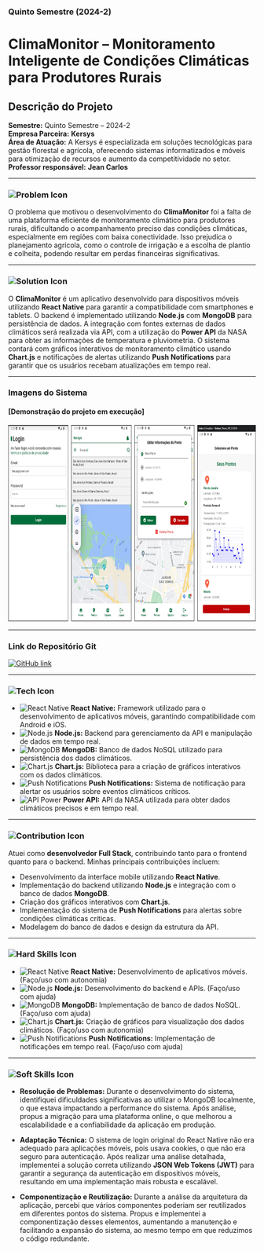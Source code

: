### **Quinto Semestre (2024-2)**

# ClimaMonitor – Monitoramento Inteligente de Condições Climáticas para Produtores Rurais

## Descrição do Projeto
**Semestre:** Quinto Semestre – 2024-2  
**Empresa Parceira:** **Kersys**   
**Área de Atuação:** A Kersys é especializada em soluções tecnológicas para gestão florestal e agrícola, oferecendo sistemas informatizados e móveis para otimização de recursos e aumento da competitividade no setor.      
**Professor responsável:** **Jean Carlos**

---

### ![Problem Icon](https://img.shields.io/badge/-Problema-E74C3C?style=flat&logo=issue-tracking&logoColor=white)

O problema que motivou o desenvolvimento do **ClimaMonitor** foi a falta de uma plataforma eficiente de monitoramento climático para produtores rurais, dificultando o acompanhamento preciso das condições climáticas, especialmente em regiões com baixa conectividade. Isso prejudica o planejamento agrícola, como o controle de irrigação e a escolha de plantio e colheita, podendo resultar em perdas financeiras significativas.

---

### ![Solution Icon](https://img.shields.io/badge/-Solução-27AE60?style=flat&logo=solution&logoColor=white)

O **ClimaMonitor** é um aplicativo desenvolvido para dispositivos móveis utilizando **React Native** para garantir a compatibilidade com smartphones e tablets. O backend é implementado utilizando **Node.js** com **MongoDB** para persistência de dados. A integração com fontes externas de dados climáticos será realizada via API, com a utilização do **Power API** da NASA para obter as informações de temperatura e pluviometria. O sistema contará com gráficos interativos de monitoramento climático usando **Chart.js** e notificações de alertas utilizando **Push Notifications** para garantir que os usuários recebam atualizações em tempo real.

---

### **Imagens do Sistema**
#### **[Demonstração do projeto em execução]**

<p align="center">
  <img src="https://raw.githubusercontent.com/tsilvadev89/Portfolio/refs/heads/API5S/img/API5S.jpg" alt="Projeto CLIMA MONITOR" width="800" height="400">
  <br>
</p>

---

### **Link do Repositório Git**  
<a href="https://github.com/Equipe-Kersys/ClimaMonitor" target="_blank">
  <img src="https://img.shields.io/badge/GitHub-181717?logo=github&logoColor=white&style=flat-square" alt="GitHub link">
</a>

---

### ![Tech Icon](https://img.shields.io/badge/-Tecnologias%20Utilizadas-3498DB?style=flat&logo=stackshare&logoColor=white)

- ![React Native](https://img.shields.io/badge/-React%20Native-61DAFB?logo=react&logoColor=white&style=flat) **React Native:** Framework utilizado para o desenvolvimento de aplicativos móveis, garantindo compatibilidade com Android e iOS.
- ![Node.js](https://img.shields.io/badge/-Node.js-339933?logo=node.js&logoColor=white&style=flat) **Node.js:** Backend para gerenciamento da API e manipulação de dados em tempo real.
- ![MongoDB](https://img.shields.io/badge/-MongoDB-47A248?logo=mongodb&logoColor=white&style=flat) **MongoDB:** Banco de dados NoSQL utilizado para persistência dos dados climáticos.
- ![Chart.js](https://img.shields.io/badge/-Chart.js-FF6384?logo=chart.js&logoColor=white&style=flat) **Chart.js:** Biblioteca para a criação de gráficos interativos com os dados climáticos.
- ![Push Notifications](https://img.shields.io/badge/-Push%20Notifications-00C853?logo=android&logoColor=white&style=flat) **Push Notifications:** Sistema de notificação para alertar os usuários sobre eventos climáticos críticos.
- ![API Power](https://img.shields.io/badge/-Power%20API-4C9ED9?logo=nasa&logoColor=white&style=flat) **Power API:** API da NASA utilizada para obter dados climáticos precisos e em tempo real.

---

### ![Contribution Icon](https://img.shields.io/badge/-Contribuições%20Pessoais-F39C12?style=flat&logo=contribution&logoColor=white)

Atuei como **desenvolvedor Full Stack**, contribuindo tanto para o frontend quanto para o backend. Minhas principais contribuições incluem:

- Desenvolvimento da interface mobile utilizando **React Native**.
- Implementação do backend utilizando **Node.js** e integração com o banco de dados **MongoDB**.
- Criação dos gráficos interativos com **Chart.js**.
- Implementação do sistema de **Push Notifications** para alertas sobre condições climáticas críticas.
- Modelagem do banco de dados e design da estrutura da API.

---

### ![Hard Skills Icon](https://img.shields.io/badge/-Hard%20Skills-2ECC71?style=flat&logo=skillshare&logoColor=white)

- ![React Native](https://img.shields.io/badge/-React%20Native-61DAFB?logo=react&logoColor=white&style=flat) **React Native:** Desenvolvimento de aplicativos móveis. (Faço/uso com autonomia)
- ![Node.js](https://img.shields.io/badge/-Node.js-339933?logo=node.js&logoColor=white&style=flat) **Node.js:** Desenvolvimento do backend e APIs. (Faço/uso com ajuda)
- ![MongoDB](https://img.shields.io/badge/-MongoDB-47A248?logo=mongodb&logoColor=white&style=flat) **MongoDB:** Implementação de banco de dados NoSQL. (Faço/uso com ajuda)
- ![Chart.js](https://img.shields.io/badge/-Chart.js-FF6384?logo=chart.js&logoColor=white&style=flat) **Chart.js:** Criação de gráficos para visualização dos dados climáticos. (Faço/uso com autonomia)
- ![Push Notifications](https://img.shields.io/badge/-Push%20Notifications-00C853?logo=android&logoColor=white&style=flat) **Push Notifications:** Implementação de notificações em tempo real. (Faço/uso com ajuda)

---

### ![Soft Skills Icon](https://img.shields.io/badge/-Soft%20Skills-9B59B6?style=flat&logo=meetup&logoColor=white)

- **Resolução de Problemas:** Durante o desenvolvimento do sistema, identifiquei dificuldades significativas ao utilizar o MongoDB localmente, o que estava impactando a performance do sistema. Após análise, propus a migração para uma plataforma online, o que melhorou a escalabilidade e a confiabilidade da aplicação em produção.
  
- **Adaptação Técnica:** O sistema de login original do React Native não era adequado para aplicações móveis, pois usava cookies, o que não era seguro para autenticação. Após realizar uma análise detalhada, implementei a solução correta utilizando **JSON Web Tokens (JWT)** para garantir a segurança da autenticação em dispositivos móveis, resultando em uma implementação mais robusta e escalável.
  
- **Componentização e Reutilização:** Durante a análise da arquitetura da aplicação, percebi que vários componentes poderiam ser reutilizados em diferentes pontos do sistema. Propus e implementei a componentização desses elementos, aumentando a manutenção e facilitando a expansão do sistema, ao mesmo tempo em que reduzimos o código redundante.
